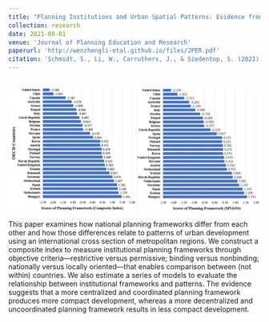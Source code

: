```yaml
---
title: "Planning Institutions and Urban Spatial Patterns: Evidence from a Cross-National Analysis"
collection: research
date: 2021-09-01
venue: 'Journal of Planning Education and Research'
paperurl: 'http://wenzhengli-etal.github.io/files/JPER.pdf'
citation: 'Schmidt, S., Li, W., Carruthers, J., & Siedentop, S. (2021). Planning institutions and urban spatial patterns: Evidence from a cross-national analysis. Journal of Planning Education and Research, 0739456X211044203.'
---
```


<br/><img src='/images/JPER.jpg'>

This paper examines how national planning frameworks differ from each other and how those differences relate to patterns of urban development using an international cross section of metropolitan regions. We construct a composite index to measure institutional planning frameworks through objective criteria—restrictive versus permissive; binding versus nonbinding; nationally versus locally oriented—that enables comparison between (not within) countries. We also estimate a series of models to evaluate the relationship between institutional frameworks and patterns. The evidence suggests that a more centralized and coordinated planning framework produces more compact development, whereas a more decentralized and uncoordinated planning framework results in less compact development.
